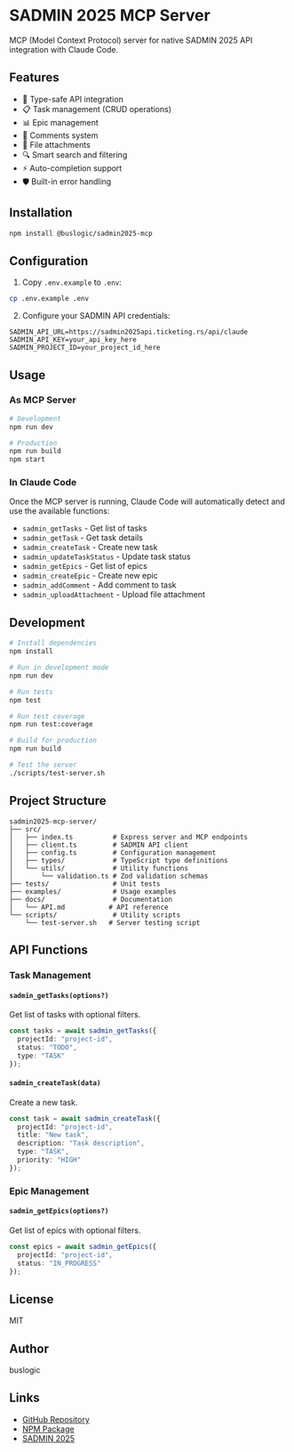 # SADMIN 2025 MCP Server

MCP (Model Context Protocol) server for native SADMIN 2025 API integration with Claude Code.

## Features

- 🔧 Type-safe API integration
- 📋 Task management (CRUD operations)
- 📊 Epic management
- 💬 Comments system
- 📎 File attachments
- 🔍 Smart search and filtering
- ⚡ Auto-completion support
- 🛡️ Built-in error handling

## Installation

```bash
npm install @buslogic/sadmin2025-mcp
```

## Configuration

1. Copy `.env.example` to `.env`:
```bash
cp .env.example .env
```

2. Configure your SADMIN API credentials:
```env
SADMIN_API_URL=https://sadmin2025api.ticketing.rs/api/claude
SADMIN_API_KEY=your_api_key_here
SADMIN_PROJECT_ID=your_project_id_here
```

## Usage

### As MCP Server

```bash
# Development
npm run dev

# Production
npm run build
npm start
```

### In Claude Code

Once the MCP server is running, Claude Code will automatically detect and use the available functions:

- `sadmin_getTasks` - Get list of tasks
- `sadmin_getTask` - Get task details
- `sadmin_createTask` - Create new task
- `sadmin_updateTaskStatus` - Update task status
- `sadmin_getEpics` - Get list of epics
- `sadmin_createEpic` - Create new epic
- `sadmin_addComment` - Add comment to task
- `sadmin_uploadAttachment` - Upload file attachment

## Development

```bash
# Install dependencies
npm install

# Run in development mode
npm run dev

# Run tests
npm test

# Run test coverage
npm run test:coverage

# Build for production
npm run build

# Test the server
./scripts/test-server.sh
```

## Project Structure

```
sadmin2025-mcp-server/
├── src/
│   ├── index.ts          # Express server and MCP endpoints
│   ├── client.ts         # SADMIN API client
│   ├── config.ts         # Configuration management
│   ├── types/            # TypeScript type definitions
│   └── utils/            # Utility functions
│       └── validation.ts # Zod validation schemas
├── tests/                # Unit tests
├── examples/             # Usage examples
├── docs/                 # Documentation
│   └── API.md           # API reference
└── scripts/              # Utility scripts
    └── test-server.sh   # Server testing script
```

## API Functions

### Task Management

#### `sadmin_getTasks(options?)`
Get list of tasks with optional filters.

```typescript
const tasks = await sadmin_getTasks({
  projectId: "project-id",
  status: "TODO",
  type: "TASK"
});
```

#### `sadmin_createTask(data)`
Create a new task.

```typescript
const task = await sadmin_createTask({
  projectId: "project-id",
  title: "New task",
  description: "Task description",
  type: "TASK",
  priority: "HIGH"
});
```

### Epic Management

#### `sadmin_getEpics(options?)`
Get list of epics with optional filters.

```typescript
const epics = await sadmin_getEpics({
  projectId: "project-id",
  status: "IN_PROGRESS"
});
```

## License

MIT

## Author

buslogic

## Links

- [GitHub Repository](https://github.com/buslogic/sadmin2025-mcp-server)
- [NPM Package](https://www.npmjs.com/package/@buslogic/sadmin2025-mcp)
- [SADMIN 2025](https://sadmin2025.ticketing.rs)
